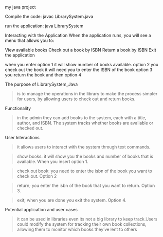 my java project

Compile the code:
javac LibrarySystem.java

run the application:
java LibrarySystem

Interacting with the Application
When the application runs, you will see a menu that allows you to:

View available books
Check out a book by ISBN
Return a book by ISBN
Exit the application

when you enter option 1 it will show number of books available.
option 2 you check out the book it will need you to enter the ISBN of the book
option 3 you return the book
and then option 4

The purpose of LibrarySystem_Java  

> is to manage the operations in the library to make the process simpler for users, by allowing users to check out and return books. 

Functionality 

> in the admin they can add books to the system, each with a title, author, and ISBN. The system tracks whether books are available or checked out. 

User Interactions 

>it allows users to interact with the system through text commands. 

>show books: it will show you the books and number of books that is available. When you insert option 1. 

>check out book: you need to enter the isbn of the book you want to check out. Option 2 

>return; you enter the isbn of the book that you want to return. Option 3. 

>exit; when you are done you exit the system. Option 4. 

Potential application and user cases 

>it can be used in libraries even its not a big library to keep track.Users could modify the system for tracking their own book collections, allowing them to monitor which books they’ve lent to others 
